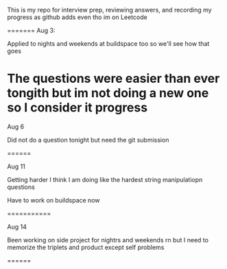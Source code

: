 This is my repo for interview prep, reviewing answers, and recording my progress as github adds even tho im on Leetcode

=======
Aug 3: 

Applied to nights and weekends at buildspace too so we'll see how that goes

The questions were easier than ever tongith but im not doing a new one so I consider it progress
======

Aug 6

Did not do a question tonight but need the git submission

======

Aug 11

Getting harder I think I am doing like the hardest string manipulatiopn questions

Have to work on buildspace now

===========

Aug 14

Been working on side project for nightrs and weekends rn but I need to memorize the triplets and product except self problems

======

